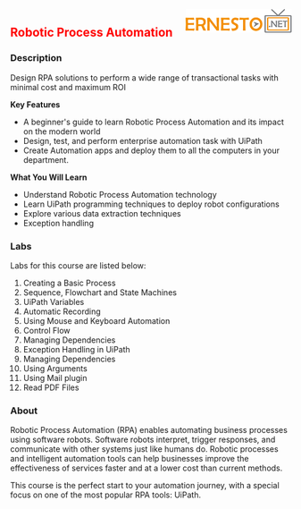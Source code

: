 <img align="right" src="./logo.png">


<h2><span style="color:red;">Robotic Process Automation</span></h2>

### Description

Design RPA solutions to perform a wide range of transactional tasks with minimal cost and maximum ROI

**Key Features**

- A beginner's guide to learn Robotic Process Automation and its impact on the modern world
- Design, test, and perform enterprise automation task with UiPath
- Create Automation apps and deploy them to all the computers in your department.

**What You Will Learn**

- Understand Robotic Process Automation technology
- Learn UiPath programming techniques to deploy robot configurations
- Explore various data extraction techniques
- Exception handling

### Labs

Labs for this course are listed below:

1. Creating a Basic Process
2. Sequence, Flowchart and State Machines
3. UiPath Variables
4. Automatic Recording
5. Using Mouse and Keyboard Automation
6. Control Flow
7. Managing Dependencies
8. Exception Handling in UiPath
9. Managing Dependencies
10. Using Arguments
11. Using Mail plugin
12. Read PDF Files


### About

Robotic Process Automation (RPA) enables automating business processes using software robots. Software robots interpret, trigger responses, and communicate with other systems just like humans do. Robotic processes and intelligent automation tools can help businesses improve the effectiveness of services faster and at a lower cost than current methods.

This course is the perfect start to your automation journey, with a special focus on one of the most popular RPA tools: UiPath.

